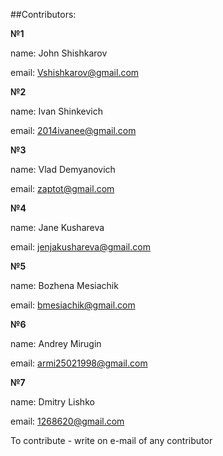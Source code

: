 ﻿##Contributors:

**№1**

name: John Shishkarov

email: Vshishkarov@gmail.com

**№2**

name: Ivan Shinkevich

email: 2014ivanee@gmail.com

**№3**

name: Vlad Demyanovich

email: zaptot@gmail.com

**№4**

name: Jane Kushareva

email: jenjakushareva@gmail.com

**№5**

name: Bozhena Mesiachik

email: bmesiachik@gmail.com

**№6**

name: Andrey Mirugin

email: armi25021998@gmail.com

**№7**

name: Dmitry Lishko

email: 1268620@gmail.com

To contribute - write on e-mail of any contributor
